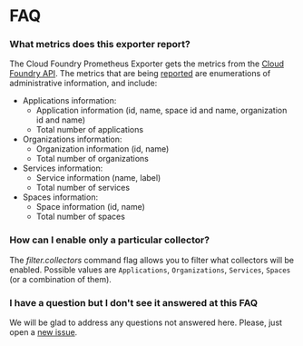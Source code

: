 # FAQ

### What metrics does this exporter report?

The Cloud Foundry Prometheus Exporter gets the metrics from the [Cloud Foundry API][cf_api]. The metrics that are being [reported][cf_exporter_metrics] are enumerations of administrative information, and include:

* Applications information:
  * Application information (id, name, space id and name, organization id and name)
  * Total number of applications
* Organizations information:
  * Organization information (id, name)
  * Total number of organizations
* Services information:
  * Service information (name, label)
  * Total number of services
* Spaces information:
  * Space information (id, name)
  * Total number of spaces

### How can I enable only a particular collector?

The *filter.collectors* command flag allows you to filter what collectors will be enabled. Possible values are `Applications`, `Organizations`, `Services`, `Spaces` (or a combination of them).

### I have a question but I don't see it answered at this FAQ

We will be glad to address any questions not answered here. Please, just open a [new issue][issues].

[cf_api]: https://apidocs.cloudfoundry.org/
[cf_exporter_metrics]: https://github.com/cloudfoundry-community/cf_exporter#metrics
[firehose]: https://docs.cloudfoundry.org/loggregator/architecture.html#firehose
[firehose_exporter]: https://github.com/cloudfoundry-community/firehose_exporter
[issues]: https://github.com/cloudfoundry-community/cf_exporter/issues

